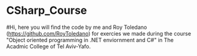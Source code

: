# CSharp_Course

#Hi, here you will find the code by me and Roy Toledano (https://github.com/RoyToledano) for exercies we made during the course "Object oriented programming in .NET enviornment and C#" in The Acadmic College of Tel Aviv-Yafo.
